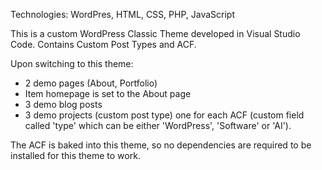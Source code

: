 Technologies: WordPres, HTML, CSS, PHP, JavaScript

This is a custom WordPress Classic Theme developed in Visual Studio Code. Contains Custom Post Types and ACF. 

Upon switching to this theme: 
* 2 demo pages (About, Portfolio)
* Item homepage is set to the About page
* 3 demo blog posts
* 3 demo projects (custom post type) one for each ACF (custom field called 'type' which can be either 'WordPress', 'Software' or 'AI').
  
The ACF is baked into this theme, so no dependencies are required to be installed for this theme to work.
